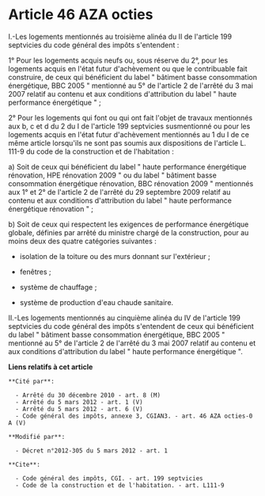 # Article 46 AZA octies

I.-Les logements mentionnés au troisième alinéa du II de l'article 199 septvicies du code général des impôts s'entendent : 

1° Pour les logements acquis neufs ou, sous réserve du 2°, pour les logements acquis en l'état futur d'achèvement ou que le
contribuable fait construire, de ceux qui bénéficient du label " bâtiment basse consommation énergétique, BBC 2005 "
mentionné au 5° de l'article 2 de l'arrêté du 3 mai 2007 relatif au contenu et aux conditions d'attribution du label " haute
performance énergétique " ; 

2° Pour les logements qui font ou qui ont fait l'objet de travaux mentionnés aux b, c et d du 2 du I de l'article 199
septvicies susmentionné ou pour les logements acquis en l'état futur d'achèvement mentionnés au 1 du I de ce même article
lorsqu'ils ne sont pas soumis aux dispositions de l'article L. 111-9 du code de la construction et de l'habitation : 

a) Soit de ceux qui bénéficient du label " haute performance énergétique rénovation, HPE rénovation 2009 " ou du label "
bâtiment basse consommation énergétique rénovation, BBC rénovation 2009 " mentionnés aux 1° et 2° de l'article 2 de l'arrêté
du 29 septembre 2009 relatif au contenu et aux conditions d'attribution du label " haute performance énergétique rénovation
" ; 

b) Soit de ceux qui respectent les exigences de performance énergétique globale, définies par arrêté du ministre chargé de la
construction, pour au moins deux des quatre catégories suivantes :

- isolation de la toiture ou des murs donnant sur l'extérieur ;

- fenêtres ;

- système de chauffage ;

- système de production d'eau chaude sanitaire. 

II.-Les logements mentionnés au cinquième alinéa du IV de l'article 199 septvicies du code général des impôts s'entendent de
ceux qui bénéficient du label " bâtiment basse consommation énergétique, BBC 2005 " mentionné au 5° de l'article 2 de
l'arrêté du 3 mai 2007 relatif au contenu et aux conditions d'attribution du label " haute performance énergétique ".

**Liens relatifs à cet article**

	**Cité par**:

	  - Arrêté du 30 décembre 2010 - art. 8 (M)
	  - Arrêté du 5 mars 2012 - art. 1 (V)
	  - Arrêté du 5 mars 2012 - art. 6 (V)
	  - Code général des impôts, annexe 3, CGIAN3. - art. 46 AZA octies-0 A (V)

	**Modifié par**:

	  - Décret n°2012-305 du 5 mars 2012 - art. 1

	**Cite**:

	  - Code général des impôts, CGI. - art. 199 septvicies
	  - Code de la construction et de l'habitation. - art. L111-9
